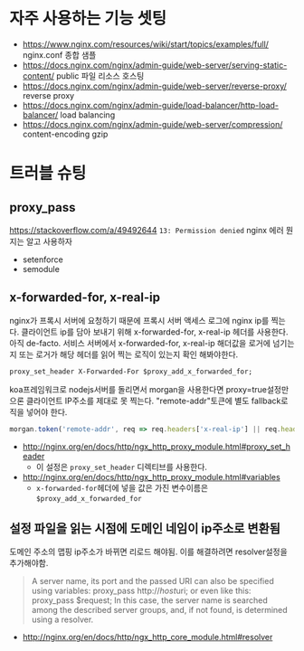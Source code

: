 <!-- TITLE: Nginx -->
<!-- SUBTITLE: Nginx -->

# 자주 사용하는 기능 셋팅
* https://www.nginx.com/resources/wiki/start/topics/examples/full/ nginx.conf 종합 샘플
* https://docs.nginx.com/nginx/admin-guide/web-server/serving-static-content/ public 파일 리소스 호스팅
* https://docs.nginx.com/nginx/admin-guide/web-server/reverse-proxy/ reverse proxy
* https://docs.nginx.com/nginx/admin-guide/load-balancer/http-load-balancer/ load balancing
* https://docs.nginx.com/nginx/admin-guide/web-server/compression/ content-encoding gzip

# 트러블 슈팅
## proxy_pass
https://stackoverflow.com/a/49492644 `13: Permission denied` nginx 에러
뭔지는 알고 사용하자
* setenforce
* semodule
## x-forwarded-for, x-real-ip
nginx가 프록시 서버에 요청하기 때문에 프록시 서버 액세스 로그에 nginx ip를 찍는다.
클라이언트 ip를 담아 보내기 위해 x-forwarded-for, x-real-ip 헤더를 사용한다. 아직 de-facto.
서비스 서버에서 x-forwarded-for, x-real-ip 해더값을 로거에 넘기는지 또는 로거가 해당 헤더를 읽어 찍는 로직이 있는지 확인 해봐야한다.

```text
proxy_set_header X-Forwarded-For $proxy_add_x_forwarded_for;
```

koa프레임워크로 nodejs서버를 돌리면서 morgan을 사용한다면 proxy=true설정만으론 클라이언트 IP주소를 제대로 못 찍는다.
"remote-addr"토큰에 별도 fallback로직을 넣어야 한다.

```javascript
morgan.token('remote-addr', req => req.headers['x-real-ip'] || req.headers['x-forwarded-for'] || req.connection.remoteAddress);
```

* http://nginx.org/en/docs/http/ngx_http_proxy_module.html#proxy_set_header 
	* 이 설정은 `proxy_set_header` 디렉티브를 사용한다.
* http://nginx.org/en/docs/http/ngx_http_proxy_module.html#variables 
	* `x-forwarded-for`헤더에 넣을 값은 가진 변수이름은 `$proxy_add_x_forwarded_for`
## 설정 파일을 읽는 시점에 도메인 네임이 ip주소로 변환됨
도메인 주소의 맵핑 ip주소가 바뀌면 리로드 해야됨. 이를 해결하려면 resolver설정을 추가해야함.
>  A server name, its port and the passed URI can also be specified using variables:
>  proxy_pass http://$host$uri;
>  or even like this:
>  proxy_pass $request;
>  In this case, the server name is searched among the described server groups, and, if not found, is determined using a resolver.
* http://nginx.org/en/docs/http/ngx_http_core_module.html#resolver
